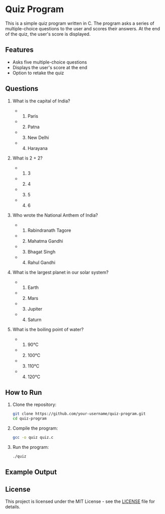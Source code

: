 # Quiz Program

This is a simple quiz program written in C. The program asks a series of multiple-choice questions to the user and scores their answers. At the end of the quiz, the user's score is displayed.

## Features

- Asks five multiple-choice questions
- Displays the user's score at the end
- Option to retake the quiz

## Questions

1. What is the capital of India?
    - 1. Paris
    - 2. Patna
    - 3. New Delhi
    - 4. Harayana

2. What is 2 + 2?
    - 1. 3
    - 2. 4
    - 3. 5
    - 4. 6

3. Who wrote the National Anthem of India?
    - 1. Rabindranath Tagore
    - 2. Mahatma Gandhi
    - 3. Bhagat Singh
    - 4. Rahul Gandhi

4. What is the largest planet in our solar system?
    - 1. Earth
    - 2. Mars
    - 3. Jupiter
    - 4. Saturn

5. What is the boiling point of water?
    - 1. 90°C
    - 2. 100°C
    - 3. 110°C
    - 4. 120°C

## How to Run

1. Clone the repository:

    ```bash
    git clone https://github.com/your-username/quiz-program.git
    cd quiz-program
    ```

2. Compile the program:

    ```bash
    gcc -o quiz quiz.c
    ```

3. Run the program:

    ```bash
    ./quiz
    ```

## Example Output


## License

This project is licensed under the MIT License - see the [LICENSE](LICENSE) file for details.
